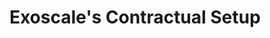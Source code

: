 ---
title: "Exoscale's Contractual Setup"
description: ""
banner: "/98e16360-a366-4b78-8e0a-031da07fdacb/images/exoscale-icon.png"

courses: 1
weight: 7
---